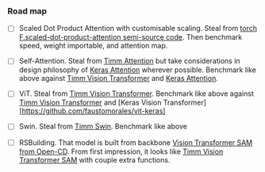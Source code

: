 ### Road map
- [ ] Scaled Dot Product Attention with customisable scaling. Steal from [torch F.scaled-dot-product-attention semi-source code](https://pytorch.org/docs/stable/generated/torch.nn.functional.scaled_dot_product_attention.html#torch.nn.functional.scaled_dot_product_attention). Then benchmark speed, weight importable, and attention map.
- [ ] Self-Attention.  Steal from [Timm Attention](https://github.com/huggingface/pytorch-image-models/blob/main/timm/models/vision_transformer.py#L58) but take considerations in design philosophy of [Keras Attention](https://github.com/keras-team/keras/blob/v3.3.3/keras/src/layers/attention/attention.py#L8) wherever possible. Benchmark like above against [Timm Vision Transformer](https://github.com/huggingface/pytorch-image-models/blob/main/timm/models/vision_transformer.py) and [Keras Attention](https://github.com/keras-team/keras/blob/v3.3.3/keras/src/layers/attention/attention.py#L8).
- [ ] ViT. Steal from [Timm Vision Transformer](https://github.com/huggingface/pytorch-image-models/blob/main/timm/models/vision_transformer.py). Benchmark like above against [Timm Vision Transformer](https://github.com/huggingface/pytorch-image-models/blob/main/timm/models/vision_transformer.py) and [Keras Vision Transformer][https://github.com/faustomorales/vit-keras]
- [ ] Swin. Steal from [Timm Swin](https://github.com/huggingface/pytorch-image-models/blob/main/timm/models/swin_transformer.py). Benchmark like above
- [ ] RSBuilding. That model is built from backbone [Vision Transformer SAM from Open-CD](https://github.com/Meize0729/RSBuilding/blob/main/opencd/models/backbones/vit_sam_normal.py). From first impression, it looks like [Timm Vision Transformer SAM](https://github.com/Meize0729/RSBuilding/blob/main/opencd/models/backbones/vit_sam_normal.py) with couple extra functions.

